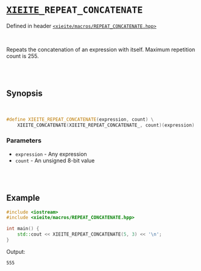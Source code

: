 # [`XIEITE`](../../docs/macros.md)`_REPEAT_CONCATENATE`
Defined in header [`<xieite/macros/REPEAT_CONCATENATE.hpp>`](../../include/xieite/macros/REPEAT_CONCATENATE.hpp)

<br/>

Repeats the concatenation of an expression with itself. Maximum repetition count is 255.

<br/><br/>

## Synopsis

<br/>

```cpp
#define XIEITE_REPEAT_CONCATENATE(expression, count) \
	XIEITE_CONCATENATE(XIEITE_REPEAT_CONCATENATE_, count)(expression)
```
### Parameters
- `expression` - Any expression
- `count` - An unsigned 8-bit value

<br/><br/>

## Example
```cpp
#include <iostream>
#include <xieite/macros/REPEAT_CONCATENATE.hpp>

int main() {
	std::cout << XIEITE_REPEAT_CONCATENATE(5, 3) << '\n';
}
```
Output:
```
555
```
